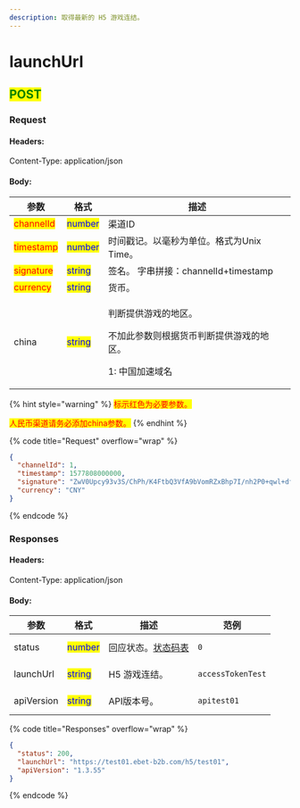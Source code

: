 ```yaml
---
description: 取得最新的 H5 游戏连结。
---
```


# launchUrl

## <mark style="color:green;">POST</mark>

### **Request**

#### Headers:

Content-Type: application/json

#### Body:

| 参数                                        | 格式                                      | 描述                                                           |
| ----------------------------------------- | --------------------------------------- | ------------------------------------------------------------ |
| <mark style="color:red;">channelId</mark> | <mark style="color:blue;">number</mark> | 渠道ID                                                         |
| <mark style="color:red;">timestamp</mark> | <mark style="color:blue;">number</mark> | 时间戳记。以毫秒为单位。格式为Unix Time。                                    |
| <mark style="color:red;">signature</mark> | <mark style="color:blue;">string</mark> | 签名。 字串拼接：channelId+timestamp                                 |
| <mark style="color:red;">currency</mark>  | <mark style="color:blue;">string</mark> | 货币。                                                          |
| china                                     | <mark style="color:blue;">string</mark> | <p>判断提供游戏的地区。</p><p>不加此参数则根据货币判断提供游戏的地区。</p><p>1: 中国加速域名</p> |

{% hint style="warning" %}
<mark style="color:red;">标示红色为必要参数。</mark>

<mark style="color:red;">人民币渠道请务必添加china参数。</mark>
{% endhint %}

{% code title="Request" overflow="wrap" %}
```json
{
  "channelId": 1,
  "timestamp": 1577808000000,
  "signature": "ZwV0Upcy93v3S/ChPh/K4FtbQ3VfA9bVomRZxBhp7I/nh2P0+qwl+dfax4QZrLwT3TuFIJGv1+nWBb+oTN5bdg==",
  "currency": "CNY"
}
```
{% endcode %}

### **Responses**

#### Headers:

Content-Type: application/json

#### Body:

<table><thead><tr><th>参数</th><th>格式</th><th>描述</th><th data-hidden>范例</th></tr></thead><tbody><tr><td>status</td><td><mark style="color:blue;">number</mark></td><td>回应状态。<a href="../../ebet-zhuang-tai-ma.md#ebet-xiang-ying-de-zhuang-tai-dai-ma">状态码表</a></td><td><pre><code>0
</code></pre></td></tr><tr><td>launchUrl</td><td><mark style="color:blue;">string</mark></td><td>H5 游戏连结。</td><td><pre><code>accessTokenTest
</code></pre></td></tr><tr><td>apiVersion</td><td><mark style="color:blue;">string</mark></td><td>API版本号。</td><td><pre><code>apitest01
</code></pre></td></tr></tbody></table>

{% code title="Responses" overflow="wrap" %}
```json
{
  "status": 200,
  "launchUrl": "https://test01.ebet-b2b.com/h5/test01",
  "apiVersion": "1.3.55"
}
```
{% endcode %}

